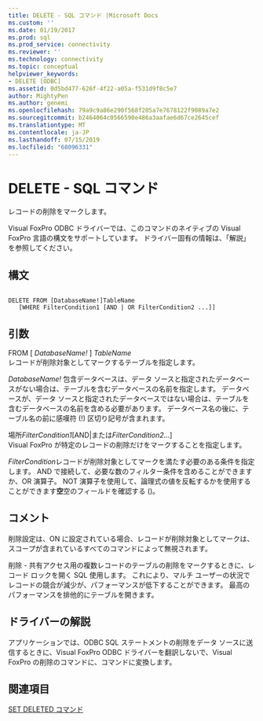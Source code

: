 ```yaml
---
title: DELETE - SQL コマンド |Microsoft Docs
ms.custom: ''
ms.date: 01/19/2017
ms.prod: sql
ms.prod_service: connectivity
ms.reviewer: ''
ms.technology: connectivity
ms.topic: conceptual
helpviewer_keywords:
- DELETE [ODBC]
ms.assetid: 0d5bd477-626f-4f22-a05a-f531d9f8c5e7
author: MightyPen
ms.author: genemi
ms.openlocfilehash: 79a9c9a86e290f568f205a7e7678122f9089a7e2
ms.sourcegitcommit: b2464064c0566590e486a3aafae6d67ce2645cef
ms.translationtype: MT
ms.contentlocale: ja-JP
ms.lasthandoff: 07/15/2019
ms.locfileid: "68096331"
---
```

# <a name="delete---sql-command"></a>DELETE - SQL コマンド
レコードの削除をマークします。  
  
 Visual FoxPro ODBC ドライバーでは、このコマンドのネイティブの Visual FoxPro 言語の構文をサポートしています。 ドライバー固有の情報は、「解説」を参照してください。  
  
## <a name="syntax"></a>構文  
  
```  
  
DELETE FROM [DatabaseName!]TableName  
   [WHERE FilterCondition1 [AND | OR FilterCondition2 ...]]  
```  
  
## <a name="arguments"></a>引数  
 FROM [ *DatabaseName!* ] *TableName*  
 レコードが削除対象としてマークするテーブルを指定します。  
  
 *DatabaseName!* 包含データベースは、データ ソースと指定されたデータベースがない場合は、テーブルを含むデータベースの名前を指定します。 データベースが、データ ソースと指定されたデータベースではない場合は、テーブルを含むデータベースの名前を含める必要があります。 データベース名の後に、テーブル名の前に感嘆符 (!) 区切り記号が含まれます。  
  
 場所*FilterCondition1*[AND&#124;または*FilterCondition2*...]  
 Visual FoxPro が特定のレコードの削除だけをマークすることを指定します。  
  
 *FilterCondition*レコードが削除対象としてマークを満たす必要のある条件を指定します。 AND で接続して、必要な数のフィルター条件を含めることができますか、OR 演算子。 NOT 演算子を使用して、論理式の値を反転するかを使用することができます**空**空のフィールドを確認する ()。  
  
## <a name="remarks"></a>コメント  
 削除設定は、ON に設定されている場合、レコードが削除対象としてマークは、スコープが含まれているすべてのコマンドによって無視されます。  
  
 削除 - 共有アクセス用の複数レコードのテーブルの削除をマークするときに、レコード ロックを開く SQL 使用します。 これにより、マルチ ユーザーの状況でレコードの競合が減少が、パフォーマンスが低下することができます。 最高のパフォーマンスを排他的にテーブルを開きます。  
  
## <a name="driver-remarks"></a>ドライバーの解説  
 アプリケーションでは、ODBC SQL ステートメントの削除をデータ ソースに送信するときに、Visual FoxPro ODBC ドライバーを翻訳しないで、Visual FoxPro の削除のコマンドに、コマンドに変換します。  
  
## <a name="see-also"></a>関連項目  
 [SET DELETED コマンド](../../odbc/microsoft/set-deleted-command.md)
